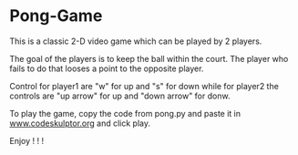 # Pong-Game

This is a classic 2-D video game which can be played by 2 players.

The goal of the players is to keep the ball within the court. The player who fails to do that looses a point to the opposite player.

Control for player1 are "w" for up and "s" for down while for player2 the controls are "up arrow" for up and "down arrow" for donw.

To play the game, copy the code from pong.py and paste it in www.codeskulptor.org and click play.

Enjoy ! ! !
